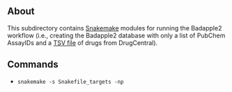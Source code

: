 ## About
This subdirectory contains [Snakemake](https://snakemake.readthedocs.io/en/stable/index.html) modules for running the Badapple2 workflow (i.e., creating the Badapple2 database with only a list of PubChem AssayIDs and a [TSV file](https://unmtid-dbs.net/download/DrugCentral/2021_09_01/structures.smiles.tsv) of drugs from DrugCentral).

## Commands
* `snakemake -s Snakefile_targets -np`